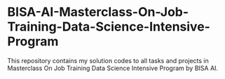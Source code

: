 # BISA-AI-Masterclass-On-Job-Training-Data-Science-Intensive-Program
This repository contains my solution codes to all tasks and projects in Masterclass On Job Training Data Science Intensive Program by BISA AI.
